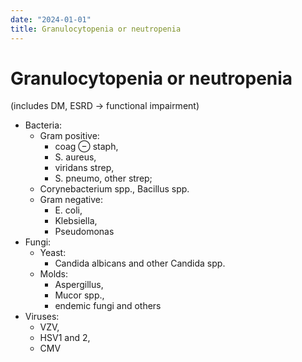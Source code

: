 ```yaml
---
date: "2024-01-01"
title: Granulocytopenia or neutropenia
---
```



# Granulocytopenia or neutropenia

(includes DM, ESRD → functional impairment)

- Bacteria:
  - Gram positive:
    - coag ⊖ staph,
    - S. aureus,
    - viridans strep,
    - S. pneumo, other strep;
  - Corynebacterium spp., Bacillus spp.
  - Gram negative:
    - E. coli,
    - Klebsiella,
    - Pseudomonas
- Fungi:
  - Yeast:
    - Candida albicans and other Candida spp.
  - Molds:
    - Aspergillus,
    - Mucor spp.,
    - endemic fungi and others
- Viruses:
  - VZV,
  - HSV1 and 2,
  - CMV

